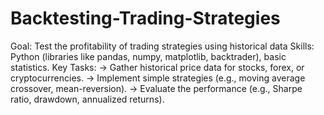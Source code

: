 # Backtesting-Trading-Strategies
Goal: Test the profitability of trading strategies using historical data
Skills: Python (libraries like pandas, numpy, matplotlib, backtrader), basic statistics.
Key Tasks:
-> Gather historical price data for stocks, forex, or cryptocurrencies.
-> Implement simple strategies (e.g., moving average crossover, mean-reversion).
-> Evaluate the performance (e.g., Sharpe ratio, drawdown, annualized returns).
